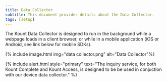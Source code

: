 ```yaml
---
title: Data Collector
subtitle: This document provides details about the Data Collector.
tags: [setup]
---
```


The Kount Data Collector is designed to run in the background while a webpage loads in a client
browser, or while in a mobile application (iOS or Android, see link below for mobile SDKs).

{% include image.html img="data collector.png" alt="Data Collector"%}

{% include alert.html style="primary" text="The inquiry service, for both Kount Complete and Kount Access, is designed to be be used in conjuction with our device data collector." %}







